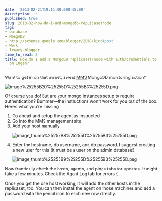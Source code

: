 ```yaml
---
date: '2013-02-21T19:11:00.000-05:00'
description: ''
published: true
slug: 2013-02-how-do-i-add-mongodb-replicasetnode
tags:
- Database
- MongoDB
- http://schemas.google.com/blogger/2008/kind#post
- Work
- legacy-blogger
time_to_read: 5
title: How do I add a MongoDB replicaset/node with auth/credentials to MMS monitor
  on 10gen?
---
```



Want to get in on that sweet, sweet [MMS](http://www.10gen.com/products/mongodb-monitoring-service) MongoDB monitoring action? 

![image%25255B20%25255D%25255B3%25255D.png](image%25255B20%25255D%25255B3%25255D.png)

Of course you do! But are your mongo instances setup to require authentication? Bummer—the instructions won’t work for you out of the box. Here’s what you’re missing.  <ol> <li>Go ahead and setup the agent as instructed</li> <li>Go into the MMS management site</li> <li>Add your host manually

![image_thumb%25255B8%25255D%25255B3%25255D.png](image_thumb%25255B8%25255D%25255B3%25255D.png)</li> <li>Enter the hostname, db username, and db password. I suggest creating a new user for this (it must be a user on the admin database!)

![image_thumb%25255B9%25255D%25255B3%25255D.png](image_thumb%25255B9%25255D%25255B3%25255D.png)</li></ol>

Now frantically check the hosts, agents, and pings tabs for updates. It might take a few minutes. Check the Agent Log tab for errors :).

Once you get the one host working, it will add the other hosts in the replicaset, too. You can then install the agent on those machines and add a password with the pencil icon to each new row directly.